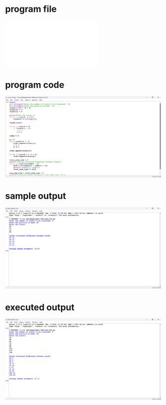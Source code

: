 # program file
![program_file](scan_514.py)

# program code
![program_code](scan_514.png)

# sample output
![sample_output](scan_SO_514.png)

# executed output
![executed_output](scan_EO_514.png)
